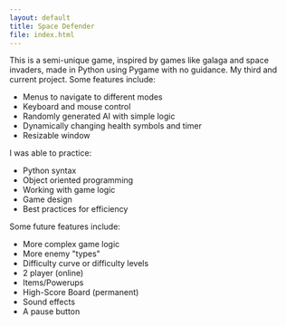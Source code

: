 ```yaml
---
layout: default
title: Space Defender
file: index.html
---
```


This is a semi-unique game, inspired by games like galaga and space invaders, made in Python using Pygame with no guidance. My third and current project. Some features include:
* Menus to navigate to different modes
* Keyboard and mouse control
* Randomly generated AI with simple logic
* Dynamically changing health symbols and timer
* Resizable window

I was able to practice:
* Python syntax
* Object oriented programming
* Working with game logic 
* Game design
* Best practices for efficiency 

Some future features include: 
* More complex game logic 
* More enemy "types"
* Difficulty curve or difficulty levels
* 2 player (online)
* Items/Powerups
* High-Score Board (permanent)
* Sound effects
* A pause button